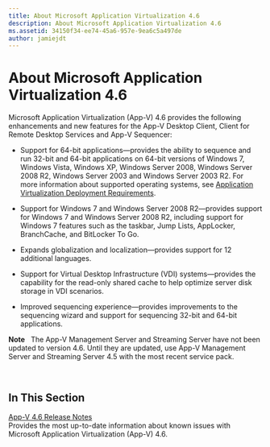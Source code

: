 ```yaml
---
title: About Microsoft Application Virtualization 4.6
description: About Microsoft Application Virtualization 4.6
ms.assetid: 34150f34-ee74-45a6-957e-9ea6c5a497de
author: jamiejdt
---
```


# About Microsoft Application Virtualization 4.6


Microsoft Application Virtualization (App-V) 4.6 provides the following enhancements and new features for the App-V Desktop Client, Client for Remote Desktop Services and App-V Sequencer:

-   Support for 64-bit applications—provides the ability to sequence and run 32-bit and 64-bit applications on 64-bit versions of Windows 7, Windows Vista, Windows XP, Windows Server 2008, Windows Server 2008 R2, Windows Server 2003 and Windows Server 2003 R2. For more information about supported operating systems, see [Application Virtualization Deployment Requirements](application-virtualization-deployment-requirements.md).

-   Support for Windows 7 and Windows Server 2008 R2—provides support for Windows 7 and Windows Server 2008 R2, including support for Windows 7 features such as the taskbar, Jump Lists, AppLocker, BranchCache, and BitLocker To Go.

-   Expands globalization and localization—provides support for 12 additional languages.

-   Support for Virtual Desktop Infrastructure (VDI) systems—provides the capability for the read-only shared cache to help optimize server disk storage in VDI scenarios.

-   Improved sequencing experience—provides improvements to the sequencing wizard and support for sequencing 32-bit and 64-bit applications.

**Note**  
The App-V Management Server and Streaming Server have not been updated to version 4.6. Until they are updated, use App-V Management Server and Streaming Server 4.5 with the most recent service pack.

 

## In This Section


<a href="" id="app-v-4-6-release-notes"></a>[App-V 4.6 Release Notes](app-v-46-release-notes.md)  
Provides the most up-to-date information about known issues with Microsoft Application Virtualization (App-V) 4.6.

 

 





